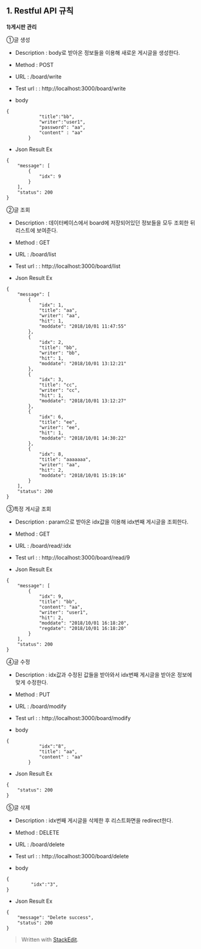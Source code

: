 ﻿


**1. Restful API 규칙**
-----------------

**1)게시판 관리**

 ①글 생성

* Description   :    body로 받아온 정보들을 이용해 새로운 게시글을 생성한다. 

*  Method          :  POST

* URL      :     /board/write

* Test url :   :    http://localhost:3000/board/write

* body
```
{
            "title":"bb",
            "writer":"user1",
            "password": "aa",
            "content" : "aa"
        }
```
* Json Result Ex
```
{
    "message": [
        {
            "idx": 9
        }
    ],
    "status": 200
}
```
②글 조회

* Description   :       데이터베이스에서 board에 저장되어있던 정보들을 모두 조회한 뒤 리스트에 보여준다.

*  Method          :  GET 

* URL      :     /board/list

* Test url :   :    http://localhost:3000/board/list

* Json Result Ex
```
{
    "message": [
        {
            "idx": 1,
            "title": "aa",
            "writer": "aa",
            "hit": 1,
            "moddate": "2018/10/01 11:47:55"
        },
        {
            "idx": 2,
            "title": "bb",
            "writer": "bb",
            "hit": 1,
            "moddate": "2018/10/01 13:12:21"
        },
        {
            "idx": 3,
            "title": "cc",
            "writer": "cc",
            "hit": 1,
            "moddate": "2018/10/01 13:12:27"
        },
        {
            "idx": 6,
            "title": "ee",
            "writer": "ee",
            "hit": 1,
            "moddate": "2018/10/01 14:30:22"
        },
        {
            "idx": 8,
            "title": "aaaaaaa",
            "writer": "aa",
            "hit": 2,
            "moddate": "2018/10/01 15:19:16"
        }
    ],
    "status": 200
}
```

③특정 게시글 조회

* Description    :   param으로 받아온 idx값을 이용해 idx번째 게시글을 조회한다. 

* Method          :  GET

* URL        :   /board/read/:idx


* Test url :   :    http://localhost:3000/board/read/9

* Json Result Ex
```
{
    "message": [
        {
            "idx": 9,
            "title": "bb",
            "content": "aa",
            "writer": "user1",
            "hit": 2,
            "moddate": "2018/10/01 16:18:20",
            "regdate": "2018/10/01 16:18:20"
        }
    ],
    "status": 200
}
```

④글 수정 

* Description    :   idx값과 수정된 값들을 받아와서  idx번째 게시글을 받아온 정보에 맞게 수정한다.

* Method          :  PUT

* URL        :  /board/modify


* Test url :   :    http://localhost:3000/board/modify

* body 
```
{
            "idx":"8",
            "title": "aa",
            "content" : "aa"
        }
```
* Json Result Ex
```
{
    "status": 200
}
```

⑤글 삭제 

* Description    :   idx번째 게시글을 삭제한 후 리스트화면을 redirect한다.

* Method          :  DELETE

* URL        :  /board/delete


* Test url :   :    http://localhost:3000/board/delete

* body
```
{
         "idx":"3",
}
```
* Json Result Ex
```
{
    "message": "Delete success",
    "status": 200
}
```



> Written with [StackEdit](https://stackedit.io/).
